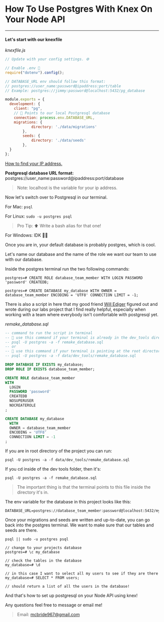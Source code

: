 # How To Use Postgres With Knex On Your Node API

--------------------

#### Let's start with our knexfile

_knexfile.js_
```javascript
// Update with your config settings. ⚙️

// Enable .env 💬
require("dotenv").config();

// DATABASE_URL env should follow this format:
// postgres://user_name:password@ipaddress:port/table
// Example: postgres://jimmy:password@localhost:5432/pg_database

module.exports = {
  development: {
    client: "pg",
    // 🔻 Points to our local Postgresql database
    connection: process.env.DATABASE_URL,
    migrations: {
			directory: './data/migrations'
		},
		seeds: {
			directory: './data/seeds'
		},
  }
};
```
[How to find your IP address.](https://www.wikihow.com/Find-the-IP-Address-of-Your-PC)

 __Postgresql database URL format:__ postgres://user_name:password@ipaddress:port/database

> Note: localhost is the variable for your ip address.

Now let's switch over to Postgresql in our terminal.

For Mac: `psql`

For Linux: `sudo -u postgres psql` 
> Pro Tip: ⬆️ Write a bash alias for that one!

For Windows: IDK 🤷‍♂

Once you are in, your default database is probably postgres, which is cool.

Let's name our database and the name of the role we want our team to use with our database.

Inside the postgres terminal run the two following commands:
```
postgres=# CREATE ROLE database_team_member WITH LOGIN PASSWORD 'password' CREATEDB;

postgres=# CREATE DATABASE my_database WITH OWNER = database_team_member ENCODING = 'UTF8' CONNECTION LIMIT = -1;
```

There is also a script in here that my good friend [Will Ediger](https://github.com/willediger) figured out and wrote during our labs project that I find really helpful, especially when working with a team where everybody isn't comfortable with postgresql yet.

*remake_database.sql*
```sql
-- command to run the script in terminal
-- 🔻 use this command if your terminal is already in the dev_tools directory
-- psql -U postgres -a -f remake_database.sql
-- or
-- 🔻 use this command if your terminal is pointing at the root directory of your project
-- psql -U postgres -a -f data/dev_tools/remake_database.sql

DROP DATABASE IF EXISTS my_database;
DROP ROLE IF EXISTS database_team_member;

CREATE ROLE database_team_member
WITH 
  LOGIN
  PASSWORD 'password'
  CREATEDB 
  NOSUPERUSER
  NOCREATEROLE
;

CREATE DATABASE my_database
  WITH 
  OWNER = database_team_member
  ENCODING = 'UTF8'
  CONNECTION LIMIT = -1
;
```

If you are in root directory of the project you can run:

`psql -U postgres -a -f data/dev_tools/remake_database.sql`

If you cd inside of the dev tools folder, then it's:

`psql -U postgres -a -f remake_database.sql`

> The important thing is that the terminal points to this file inside the directory it's in.

The env variable for the database in this project looks like this:

```
DATABASE_URL=postgres://database_team_member:password@localhost:5432/my_database
```

Once your migrations and seeds are written and up-to-date, you can go back into the postgres terminal. We want to make sure that our tables and seeds are there.

`psql || sudo -u postgres psql`
```
// change to your projects database
postgres=# \c my_database

// check the tables in the database
my_database=# \d

// in this case I want to select all my users to see if they are there
my_database=# SELECT * FROM users;

// should return a list of all the users in the database!
```

And that's how to set up postgresql on your Node API using knex!

Any questions feel free to message or email me!

> Email: mcbride967@gmail.com
